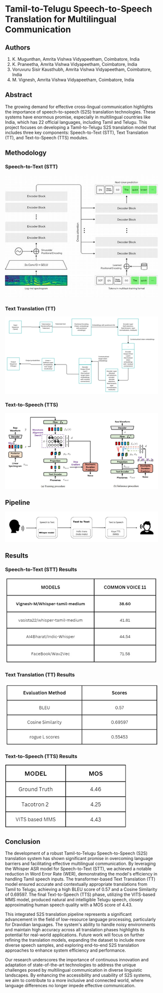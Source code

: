 # Tamil-to-Telugu Speech-to-Speech Translation for Multilingual Communication

## Authors
1. K. Mugunthan, Amrita Vishwa Vidyapeetham, Coimbatore, India
2. K. Praneetha, Amrita Vishwa Vidyapeetham, Coimbatore, India
3. Voruvuru Sisir Kausthubh, Amrita Vishwa Vidyapeetham, Coimbatore, India
4. M. Vignesh, Amrita Vishwa Vidyapeetham, Coimbatore, India

## Abstract
The growing demand for effective cross-lingual communication highlights the importance of speech-to-speech (S2S) translation technologies. These systems have enormous promise, especially in multilingual countries like India, which has 22 official languages, including Tamil and Telugu. This project focuses on developing a Tamil-to-Telugu S2S translation model that includes three key components: Speech-to-Text (STT), Text Translation (TT), and Text-to-Speech (TTS) modules.

## Methodology
### Speech-to-Text (STT)
![STT Architecture](Images/STT.jpeg)

### Text Translation (TT)
![TT Architecture](Images/T2T_arch.png)

### Text-to-Speech (TTS)
![TTS Architecture](Images/TTS.jpeg)

## Pipeline
![Pipeline](Images/Pipeline.jpeg)

## Results
### Speech-to-Text (STT) Results
![STT Results](Images/Result%20of%20STT.jpg)

### Text Translation (TT) Results
![TT Results](Images/Results%20of%20TTT.jpg)

### Text-to-Speech (TTS) Results
![TTS Results](Images/Results%20of%20TTS.jpg)


## Conclusion
The development of a robust Tamil-to-Telugu Speech-to-Speech (S2S) translation system has shown significant promise in overcoming language barriers and facilitating effective multilingual communication. By leveraging the Whisper ASR model for Speech-to-Text (STT), we achieved a notable reduction in Word Error Rate (WER), demonstrating the model's efficiency in handling Tamil speech inputs. The transformer-based Text Translation (TT) model ensured accurate and contextually appropriate translations from Tamil to Telugu, achieving a high BLEU score of 0.57 and a Cosine Similarity of 0.69597. The final Text-to-Speech (TTS) phase, utilizing the VITS-based MMS model, produced natural and intelligible Telugu speech, closely approximating human speech quality with a MOS score of 4.43.

This integrated S2S translation pipeline represents a significant advancement in the field of low-resource language processing, particularly for Dravidian languages. The system's ability to handle noisy environments and maintain high accuracy across all translation phases highlights its potential for real-world applications. Future work will focus on further refining the translation models, expanding the dataset to include more diverse speech samples, and exploring end-to-end S2S translation approaches to enhance system efficiency and performance.

Our research underscores the importance of continuous innovation and adaptation of state-of-the-art technologies to address the unique challenges posed by multilingual communication in diverse linguistic landscapes. By enhancing the accessibility and usability of S2S systems, we aim to contribute to a more inclusive and connected world, where language differences no longer impede effective communication.

